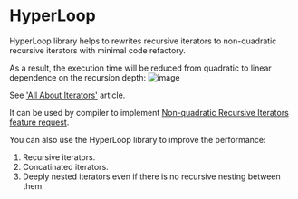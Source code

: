 # HyperLoop
HyperLoop library helps to rewrites recursive iterators to non-quadratic recursive iterators with minimal code refactory.

As a result, the execution time will be reduced from quadratic to linear dependence on the recursion depth:
![image](https://user-images.githubusercontent.com/18285074/91877833-85855980-ec4c-11ea-90fb-d8764a1c2171.png)

See ['All About Iterators'](https://docs.microsoft.com/en-us/archive/blogs/wesdyer/all-about-iterators) article.

It can be used by compiler to implement [Non-quadratic Recursive Iterators feature request](https://github.com/dotnet/csharplang/issues/378).

You can also use the HyperLoop library to improve the performance:
1. Recursive iterators.
2. Concatinated iterators.
3. Deeply nested iterators even if there is no recursive nesting between them.
